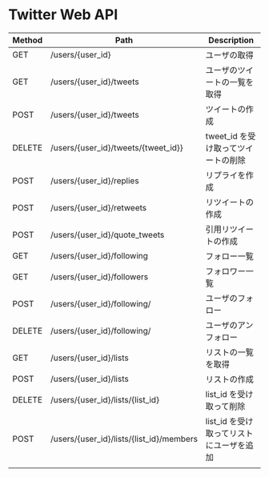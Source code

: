 # Twitter Web API

|Method|Path|Description|
|---|---|---|
|GET|/users/{user_id}|ユーザの取得|
|GET|/users/{user_id}/tweets|ユーザのツイートの一覧を取得|
|POST|/users/{user_id}/tweets|ツイートの作成|
|DELETE|/users/{user_id}/tweets/{tweet_id}}|tweet_id を受け取ってツイートの削除|
|POST|/users/{user_id}/replies|リプライを作成|
|POST|/users/{user_id}/retweets|リツイートの作成|
|POST|/users/{user_id}/quote_tweets|引用リツイートの作成|
|GET|/users/{user_id}/following|フォロー一覧|
|GET|/users/{user_id}/followers|フォロワー一覧|
|POST|/users/{user_id}/following/|ユーザのフォロー|
|DELETE|/users/{user_id}/following/|ユーザのアンフォロー|
|GET|/users/{user_id}/lists|リストの一覧を取得|
|POST|/users/{user_id}/lists|リストの作成|
|DELETE|/users/{user_id}/lists/{list_id}|list_id を受け取って削除|
|POST|/users/{user_id}/lists/{list_id}/members|list_id を受け取ってリストにユーザを追加|
||||
